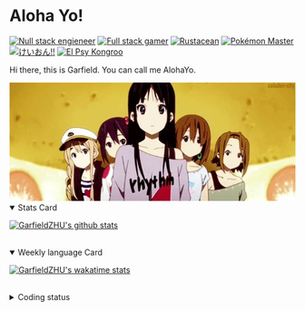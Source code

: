 # Aloha Yo!

[![Null stack engieneer](https://img.shields.io/badge/-Null_stack_engineer-a890f0)](https://github.com/GarfieldZHU)
[![Full stack gamer](https://img.shields.io/badge/-Full_stack_gamer-78c850)](https://steamcommunity.com/profiles/76561198092274492/)
[![Rustacean](https://img.shields.io/badge/-Rustacean-f74c00)](https://www.rust-lang.org/)
[![Pokémon Master](https://img.shields.io/badge/-Pokémon_Master-f8d030)](https://www.pokemon.com/us/pokedex/)
[![けいおん!!](https://img.shields.io/badge/-けいおん!!-f85888)](https://ja.wikipedia.org/wiki/%E6%94%BE%E8%AA%B2%E5%BE%8C%E3%83%86%E3%82%A3%E3%83%BC%E3%82%BF%E3%82%A4%E3%83%A0_(%E3%82%A2%E3%83%AB%E3%83%90%E3%83%A0))
[![El Psy Kongroo](https://img.shields.io/badge/-El_Psy_Kongroo-6890f0)](https://mzh.moegirl.org.cn/zh-hans/El_psy_congroo)


Hi there, this is Garfield. You can call me AlohaYo. 

<img width="640" src="https://raw.githubusercontent.com/GarfieldZHU/GarfieldZHU/master/assets/k-on-5.webp" />


<details open>
<summary>Stats Card</summary>
 
[![GarfieldZHU's github stats](https://github-readme-stats.vercel.app/api?username=GarfieldZHU&show_icons=true&theme=tokyonight)](https://github.com/anuraghazra/github-readme-stats)
 
</details>

<br/>

<details open>
<summary>Weekly language Card</summary>
 
[![GarfieldZHU's wakatime stats](https://github-readme-stats.vercel.app/api/wakatime?username=AlohaYo&theme=nightowl&layout=compact)](https://github.com/GarfieldZHU/GarfieldZHU)


<br/>

</details>

<details>

<summary>Coding status</summary>

<br/>

<!--START_SECTION:waka-->
**🐱 My GitHub Data** 

> 🏆 488 Contributions in the Year 2021
 > 
> 📦 492.2 kB Used in GitHub's Storage 
 > 
> 🚫 Not Opted to Hire
 > 
> 📜 64 Public Repositories 
 > 
> 🔑 35 Private Repositories  
 > 
**I'm a Night 🦉** 

```text
🌞 Morning    83 commits     ███░░░░░░░░░░░░░░░░░░░░░░   14.12% 
🌆 Daytime    180 commits    ███████░░░░░░░░░░░░░░░░░░   30.61% 
🌃 Evening    234 commits    ██████████░░░░░░░░░░░░░░░   39.8% 
🌙 Night      91 commits     ███░░░░░░░░░░░░░░░░░░░░░░   15.48%

```


📊 **This Week I Spent My Time On** 

```text
💬 Programming Languages: 
TypeScript               17 hrs 27 mins      ████████████████░░░░░░░░░   67.32% 
JSON                     2 hrs 10 mins       ██░░░░░░░░░░░░░░░░░░░░░░░   8.38% 
Java                     1 hr 42 mins        █░░░░░░░░░░░░░░░░░░░░░░░░   6.56% 
JavaScript               1 hr 18 mins        █░░░░░░░░░░░░░░░░░░░░░░░░   5.02% 
SCSS                     1 hr 16 mins        █░░░░░░░░░░░░░░░░░░░░░░░░   4.93%

🔥 Editors: 
VS Code                  23 hrs 14 mins      ██████████████████████░░░   89.6% 
IntelliJ                 2 hrs 41 mins       ██░░░░░░░░░░░░░░░░░░░░░░░   10.4%

💻 Operating System: 
Mac                      23 hrs 14 mins      ██████████████████████░░░   89.6% 
Windows                  2 hrs 41 mins       ██░░░░░░░░░░░░░░░░░░░░░░░   10.4%

```


 Last Updated on 06/10/2021
<!--END_SECTION:waka-->

</details>

